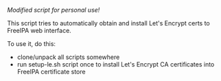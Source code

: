 *Modified script for personal use!*

This script tries to automatically obtain and install Let's Encrypt certs to FreeIPA web interface.

To use it, do this:
* clone/unpack all scripts somewhere
* run setup-le.sh script once to install Let's Encrypt CA certificates into FreeIPA certificate store
